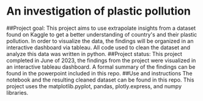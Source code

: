 # An investigation of plastic pollution

##Project goal: 
This project aims to use extrapolate insights from a dataset found on Kaggle to get a better understanding of country's and their plastic pollution. In order to visualize the data, the findings will be organized in an interactive dashboard via tableau. 
All code used to clean the dataset and analyze this data was written in python. 
##Project status: 
This project completed in June of 2023, the findings from the project were visualized in an interactive tableau dashboard. A formal summary of the findings can be found in the powerpoint included in this repo. 
##Use and instructions 
The notebook and the resulting cleaned dataset can be found in this repo. This project uses the matplotlib.pyplot, pandas, plotly.express, and numpy libraries. 
